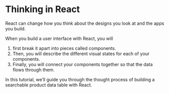 # Thinking in React

React can change how you think about the designs you look at and the apps you build.

When you build a user interface with React, you will
1. first break it apart into pieces called components.
2. Then, you will describe the different visual states for each of your components.
3. Finally, you will connect your components together so that the data flows through them.

In this tutorial, we’ll guide you through the thought process of building a searchable product data table with React.

